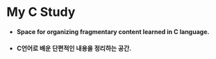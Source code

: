 # My C Study <br/>

- #### Space for organizing fragmentary content learned in C language.

- #### C언어로 배운 단편적인 내용을 정리하는 공간.
